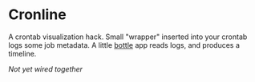 Cronline
========

A crontab visualization hack. Small "wrapper" inserted into your crontab logs some job metadata. A little [bottle](http://bottlepy.org/) app reads logs, and produces a timeline.

*Not yet wired together*
